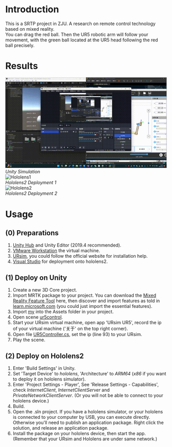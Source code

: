 # Introduction
This is a SRTP project in ZJU. A research on remote control technology based on mixed reality.  
You can drag the red ball. Then the UR5 robotic arm will follow your movement, with the green ball located at the UR5 head following the red ball precisely.

# Results
![unity](https://github.com/FelixChristian011226/RoboticArmsControlWithMixedReality/blob/main/Results/Unity.gif)  
                        *Unity Simulation*  
![Hololens1](https://github.com/FelixChristian011226/RoboticArmsControlWithMixedReality/blob/main/Results/Hololens1.gif)  
                        *Hololens2 Deployment 1*  
![Hololens2](https://github.com/FelixChristian011226/RoboticArmsControlWithMixedReality/blob/main/Results/Hololens2.gif)  
                        *Hololens2 Deployment 2*  

# Usage
## (0) Preparations
1. [Unity Hub](https://unity.com/cn/unity-hub) and Unity Editor (2019.4 recommended).
2. [VMware Workstation](https://www.vmware.com/cn/products/workstation-player.html) the virtual machine.
3. [URsim](https://www.universal-robots.com/download/software-e-series/simulator-non-linux/offline-simulator-e-series-ur-sim-for-non-linux-594/), you could follow the official website for installation help.
4. [Visual Studio](https://visualstudio.microsoft.com/zh-hans/) for deployment onto hololens2.
## (1) Deploy on Unity
1. Create a new 3D Core project.
2. Import MRTK package to your project. You can download the [Mixed Reality Feature Tool](https://www.microsoft.com/en-us/download/details.aspx?id=102778) here, then discover and import features as told in [learn.microsoft.com](https://learn.microsoft.com/zh-cn/windows/mixed-reality/mrtk-unity/mrtk2/configuration/usingupm?view=mrtkunity-2022-05) (you could just import the essential features).
3. Import [my](https://github.com/FelixChristian011226/RoboticArmsControlWithMixedReality/tree/main/my) into the Assets folder in your project.
4. Open scene [ur5control](https://github.com/FelixChristian011226/RoboticArmsControlWithMixedReality/blob/main/my/UR5/ur5control.unity).
5. Start your URsim virtual machine, open app 'URsim UR5', record the ip of your virtual machine ('关于' on the top right corner).
6. Open file [UR5Controller.cs](https://github.com/FelixChristian011226/RoboticArmsControlWithMixedReality/blob/main/my/UR5/UR5Controller.cs), set the ip (line 93) to your URsim.
7. Play the scene.
## (2) Deploy on Hololens2
1. Enter 'Build Settings' in Unity.
2. Set 'Target Device' to *hololens*, 'Architecture' to *ARM64* (*x86* if you want to deploy it on hololens simulator).
3. Enter 'Project Settings - Player', See 'Release Settings - Capabilities', check *InternetClient*, *InternetClientServer* and *PrivateNetworkClientServer*. (Or you will not be able to connect to your hololens device.)
4. Build.
5. Open the .sln project. If you have a hololens simulator, or your hololens is connected to your computer by USB, you can execute directly. Otherwise you'll need to publish an application package. Right click the solution, and release an application package.
6. Install the package on your hololens device, then start the app. (Remember that your URsim and Hololens are under same network.)
